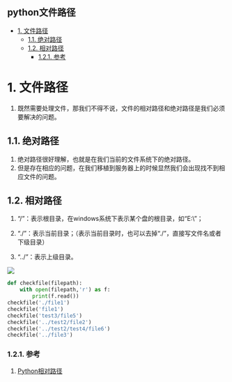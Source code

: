 python文件路径
---

<!-- TOC -->

- [1. 文件路径](#1-文件路径)
  - [1.1. 绝对路径](#11-绝对路径)
  - [1.2. 相对路径](#12-相对路径)
    - [1.2.1. 参考](#121-参考)

<!-- /TOC -->

# 1. 文件路径
1. 既然需要处理文件，那我们不得不说，文件的相对路径和绝对路径是我们必须要解决的问题。

## 1.1. 绝对路径
1. 绝对路径很好理解，也就是在我们当前的文件系统下的绝对路径。
2. 但是存在相应的问题，在我们移植到服务器上的时候显然我们会出现找不到相应文件的问题。

## 1.2. 相对路径
1. “/”：表示根目录，在windows系统下表示某个盘的根目录，如“E:\”；

2. “./”：表示当前目录；（表示当前目录时，也可以去掉“./”，直接写文件名或者下级目录）
3. “../”：表示上级目录。

![](https://s2.ax1x.com/2020/01/01/lG60KS.png)

```py
def checkfile(filepath):
    with open(filepath,'r') as f:
        print(f.read())
checkfile('./file1')
checkfile('file1')
checkfile('test3/file5')
checkfile('../test2/file2')
checkfile('../test2/test4/file6')
checkfile('../file3')
```

### 1.2.1. 参考
1. <a href = "https://www.cnblogs.com/wuliytTaotao/p/9338259.html">Python相对路径</a>
